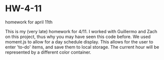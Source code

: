 # HW-4-11
homework for april 11th


This is my (very late) homework for 4/11. I worked with Guillermo and Zach on this project, thus why you may have seen this code before.  We used moment.js to allow for a day schedule display. This allows for the user to enter 'to-do' items, and save them to local storage. The current hour will be represented by a different color container. 
